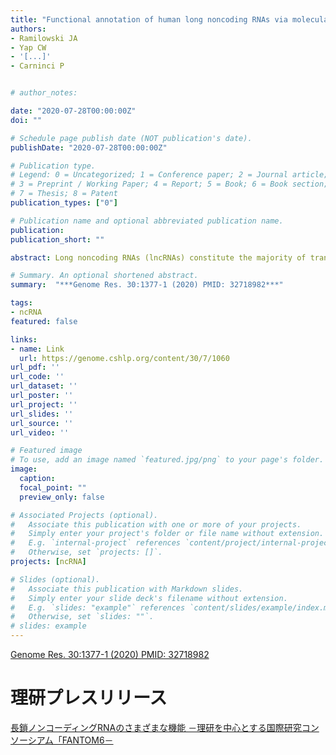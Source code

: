 ```yaml
---
title: "Functional annotation of human long noncoding RNAs via molecular phenotyping"
authors:
- Ramilowski JA
- Yap CW
- '[...]'
- Carninci P


# author_notes:

date: "2020-07-28T00:00:00Z"
doi: ""

# Schedule page publish date (NOT publication's date).
publishDate: "2020-07-28T00:00:00Z"

# Publication type.
# Legend: 0 = Uncategorized; 1 = Conference paper; 2 = Journal article;
# 3 = Preprint / Working Paper; 4 = Report; 5 = Book; 6 = Book section;
# 7 = Thesis; 8 = Patent
publication_types: ["0"]

# Publication name and optional abbreviated publication name.
publication:
publication_short: ""

abstract: Long noncoding RNAs (lncRNAs) constitute the majority of transcripts in the mammalian genomes, and yet, their functions remain largely unknown. As part of the FANTOM6 project, we systematically knocked down the expression of 285 lncRNAs in human dermal fibroblasts and quantified cellular growth, morphological changes, and transcriptomic responses using Capped Analysis of Gene Expression (CAGE). Antisense oligonucleotides targeting the same lncRNAs exhibited global concordance, and the molecular phenotype, measured by CAGE, recapitulated the observed cellular phenotypes while providing additional insights on the affected genes and pathways. Here, we disseminate the largest-to-date lncRNA knockdown data set with molecular phenotyping (over 1000 CAGE deep-sequencing libraries) for further exploration and highlight functional roles for ZNF213-AS1 and lnc-KHDC3L-2. 

# Summary. An optional shortened abstract.
summary:  "***Genome Res. 30:1377-1 (2020) PMID: 32718982***"

tags:
- ncRNA
featured: false

links:
- name: Link
  url: https://genome.cshlp.org/content/30/7/1060
url_pdf: ''
url_code: ''
url_dataset: ''
url_poster: ''
url_project: ''
url_slides: ''
url_source: ''
url_video: ''

# Featured image
# To use, add an image named `featured.jpg/png` to your page's folder. 
image:
  caption:
  focal_point: ""
  preview_only: false

# Associated Projects (optional).
#   Associate this publication with one or more of your projects.
#   Simply enter your project's folder or file name without extension.
#   E.g. `internal-project` references `content/project/internal-project/index.md`.
#   Otherwise, set `projects: []`.
projects: [ncRNA]

# Slides (optional).
#   Associate this publication with Markdown slides.
#   Simply enter your slide deck's filename without extension.
#   E.g. `slides: "example"` references `content/slides/example/index.md`.
#   Otherwise, set `slides: ""`.
# slides: example
---
```

[Genome Res. 30:1377-1 (2020) PMID: 32718982](https://genome.cshlp.org/content/30/7/1060)

# 理研プレスリリース
[長鎖ノンコーディングRNAのさまざまな機能 －理研を中心とする国際研究コンソーシアム「FANTOM6－](https://www.riken.jp/press/2020/20200728_1/)

